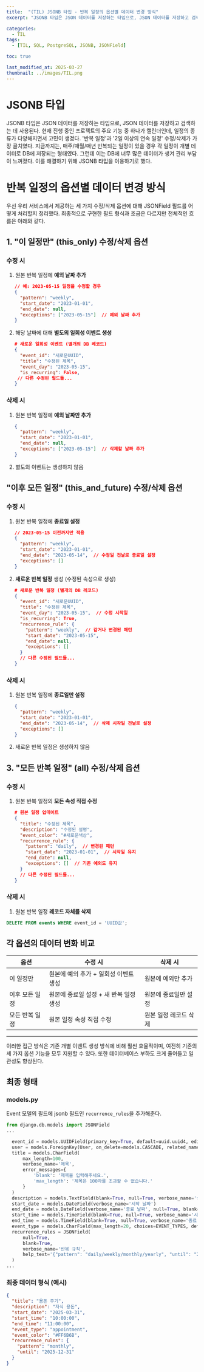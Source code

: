 ```yaml
---
title:  "(TIL) JSONB 타입 - 반복 일정의 옵션별 데이터 변경 방식"
excerpt: "JSONB 타입은 JSON 데이터를 저장하는 타입으로, JSON 데이터를 저장하고 검색하는 데 사용된다."

categories:
  - TIL
tags:
  - [TIL, SQL, PostgreSQL, JSONB, JSONField]

toc: true

last_modified_at: 2025-03-27
thumbnail: ../images/TIL.png
---
```


# JSONB 타입
JSONB 타입은 JSON 데이터를 저장하는 타입으로, JSON 데이터를 저장하고 검색하는 데 사용된다.
현재 진행 중인 프로젝트의 주요 기능 중 하나가 캘린더인데, 일정의 종류가 다양해지면서 고민이 생겼다. '반복 일정'과 '2일 이상의 연속 일정' 수정/삭제가 가장 골치였다. 지금까지는, 매주/매월/매년 반복되는 일정이 있을 경우 각 일정이 개별 데이터로 DB에 저장되는 형태였다. 그런데 이는 DB에 너무 많은 데이터가 생겨 관리 부담이 느껴졌다. 이를 해결하기 위해 JSONB 타입을 이용하기로 했다. 

# 반복 일정의 옵션별 데이터 변경 방식
우선 우리 서비스에서 제공하는 세 가지 수정/삭제 옵션에 대해 JSONField 필드를 어떻게 처리할지 정리했다. 최종적으로 구현한 필드 형식과 조금은 다르지만 전체적인 흐름은 아래와 같다.

## 1. "이 일정만" (this_only) 수정/삭제 옵션
### 수정 시
1. 원본 반복 일정에 **예외 날짜 추가**       
```json
   // 예: 2023-05-15 일정을 수정할 경우
   {
     "pattern": "weekly",
     "start_date": "2023-01-01",
     "end_date": null,
     "exceptions": ["2023-05-15"]  // 예외 날짜 추가
   }
```

2. 해당 날짜에 대해 **별도의 일회성 이벤트 생성**       
```json
   # 새로운 일회성 이벤트 (별개의 DB 레코드)
   {
     "event_id": "새로운UUID",
     "title": "수정된 제목",
     "event_day": "2023-05-15",
     "is_recurring": False,
    // 다른 수정된 필드들...
   }
```

### 삭제 시
1. 원본 반복 일정에 **예외 날짜만 추가**    
```json
   {
     "pattern": "weekly",
     "start_date": "2023-01-01",
     "end_date": null,
     "exceptions": ["2023-05-15"]  // 삭제할 날짜 추가
   }
```

2. 별도의 이벤트는 생성하지 않음    

## "이후 모든 일정" (this_and_future) 수정/삭제 옵션
### 수정 시
1. 원본 반복 일정에 **종료일 설정**     
```json
   // 2023-05-15 이전까지만 적용
   {
     "pattern": "weekly",
     "start_date": "2023-01-01",
     "end_date": "2023-05-14",  // 수정일 전날로 종료일 설정
     "exceptions": []
   }
```

2. **새로운 반복 일정** 생성 (수정된 속성으로 생성)     
```json
   # 새로운 반복 일정 (별개의 DB 레코드)
   {
     "event_id": "새로운UUID",
     "title": "수정된 제목",
     "event_day": "2023-05-15",  // 수정 시작일
     "is_recurring": True,
     "recurrence_rule": {
       "pattern": "weekly",  // 같거나 변경된 패턴
       "start_date": "2023-05-15",
       "end_date": null,
       "exceptions": []
     }
     // 다른 수정된 필드들...
   }
```

### 삭제 시
1. 원본 반복 일정에 **종료일만 설정**    
```json
   {
     "pattern": "weekly",
     "start_date": "2023-01-01",
     "end_date": "2023-05-14",  // 삭제 시작일 전날로 설정
     "exceptions": []
   }
```

2. 새로운 반복 일정은 생성하지 않음

## 3. "모든 반복 일정" (all) 수정/삭제 옵션
### 수정 시
1. 원본 반복 일정의 **모든 속성 직접 수정**        
```json
   # 원본 일정 업데이트
   {
     "title": "수정된 제목",
     "description": "수정된 설명",
     "event_color": "#새로운색상",
     "recurrence_rule": {
       "pattern": "daily",  // 변경된 패턴
       "start_date": "2023-01-01",  // 시작일 유지
       "end_date": null,
       "exceptions": []  // 기존 예외도 유지
     }
     // 다른 수정된 필드들...
   }
```

### 삭제 시
1. 원본 반복 일정 **레코드 자체를 삭제**    
```sql
DELETE FROM events WHERE event_id = 'UUID값';
```

## 각 옵션의 데이터 변화 비교
| 옵션 | 수정 시 | 삭제 시 |
|------|---------|---------|
| 이 일정만 | 원본에 예외 추가 + 일회성 이벤트 생성 | 원본에 예외만 추가 |
| 이후 모든 일정 | 원본에 종료일 설정 + 새 반복 일정 생성 | 원본에 종료일만 설정 |
| 모든 반복 일정 | 원본 일정 속성 직접 수정 | 원본 일정 레코드 삭제 |


--------------  

이러한 접근 방식은 기존 개별 이벤트 생성 방식에 비해 훨씬 효율적이며, 여전히 기존의 세 가지 옵션 기능을 모두 지원할 수 있다. 또한 데이터베이스 부하도 크게 줄어들고 일관성도 향상된다.

## 최종 형태
### models.py
Event 모델의 필드에 jsonb 필드인 `recurrence_rules`을 추가해준다.

```py
from django.db.models import JSONField
...

  event_id = models.UUIDField(primary_key=True, default=uuid.uuid4, editable=False)
  user = models.ForeignKey(User, on_delete=models.CASCADE, related_name='events', verbose_name='사용자')
  title = models.CharField(
      max_length=100, 
      verbose_name='제목',
      error_messages={
          'blank': '제목을 입력해주세요.',
          'max_length': '제목은 100자를 초과할 수 없습니다.'
      }
  )
  description = models.TextField(blank=True, null=True, verbose_name='설명')
  start_date = models.DateField(verbose_name='시작 날짜')
  end_date = models.DateField(verbose_name='종료 날짜', null=True, blank=True)
  start_time = models.TimeField(blank=True, null=True, verbose_name='시작 시간')
  end_time = models.TimeField(blank=True, null=True, verbose_name='종료 시간')
  event_type = models.CharField(max_length=20, choices=EVENT_TYPES, default='other', verbose_name='일정 유형')
  recurrence_rules = JSONField(
      null=True, 
      blank=True, 
      verbose_name='반복 규칙',
      help_text='{"pattern": "daily/weekly/monthly/yearly", "until": "2024-12-31", "exceptions": ["2024-06-15"]}'
  )
...
```

### 최종 데이터 형식 (예시)

```json
{
  "title": "용돈 주기",
  "description": "자식 용돈",
  "start_date": "2025-03-31",
  "start_time": "10:00:00",
  "end_time": "11:00:00",
  "event_type": "appointment",
  "event_color": "#FF6B6B",
  "recurrence_rules": {
    "pattern": "monthly",
    "until": "2025-12-31"
  }
}
```